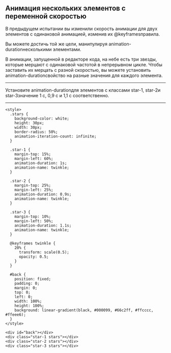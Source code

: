 ##  Анимация нескольких элементов с переменной скоростью

В предыдущем испытании вы изменили скорость анимации для двух элементов с одинаковой анимацией, изменив их @keyframesправила.

 Вы можете достичь той же цели, манипулируя animation-durationнесколькими элементами.

В анимации, запущенной в редакторе кода, на небе есть три звезды, которые мерцают с одинаковой частотой в непрерывном цикле. Чтобы заставить их мерцать с разной скоростью, вы можете установить animation-durationсвойство на разные значения для каждого элемента.

---
Установите animation-durationдля элементов с классами star-1, star-2и star-3значение 1 с, 0,9 с и 1,1 с соответственно.

---

```
<style>
  .stars {
    background-color: white;
    height: 30px;
    width: 30px;
    border-radius: 50%;
    animation-iteration-count: infinite;
  }

  .star-1 {
    margin-top: 15%;
    margin-left: 60%;
    animation-duration: 1s;
    animation-name: twinkle;
  }

  .star-2 {
    margin-top: 25%;
    margin-left: 25%;
    animation-duration: 0.9s;
    animation-name: twinkle;
  }

  .star-3 {
    margin-top: 10%;
    margin-left: 50%;
    animation-duration: 1.1s;
    animation-name: twinkle;
  }

  @keyframes twinkle {
    20% {
      transform: scale(0.5);
      opacity: 0.5;
    }
  }

  #back {
    position: fixed;
    padding: 0;
    margin: 0;
    top: 0;
    left: 0;
    width: 100%;
    height: 100%;
    background: linear-gradient(black, #000099, #66c2ff, #ffcccc, #ffeee6);
  }
</style>

<div id="back"></div>
<div class="star-1 stars"></div>
<div class="star-2 stars"></div>
<div class="star-3 stars"></div>

```




